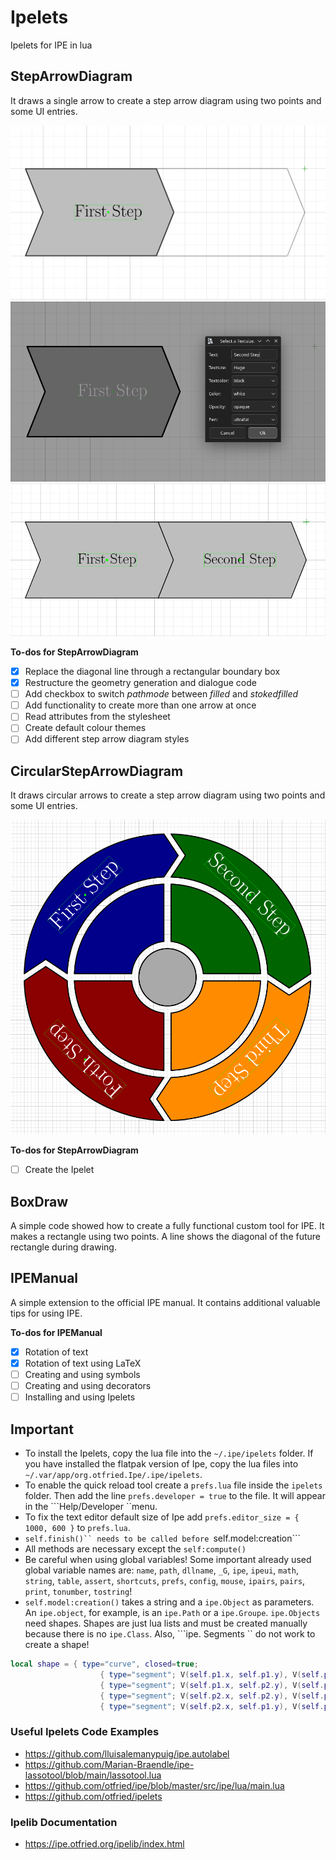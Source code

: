 # Ipelets
Ipelets for IPE in lua

## StepArrowDiagram
It draws a single arrow to create a step arrow diagram using two points and some UI entries. 

![Selecting the bounding box of the arrow](StepArrowDiagram/img/StepArrowDiagram_01.png)
![Choosing the text, textsize, color and background opacity](StepArrowDiagram/img/StepArrowDiagram_02.png)
![Result](StepArrowDiagram/img/StepArrowDiagram_03.png)

**To-dos for StepArrowDiagram**
- [x] Replace the diagonal line through a rectangular boundary box
- [x] Restructure the geometry generation and dialogue code
- [ ] Add checkbox to switch *pathmode* between *filled* and *stokedfilled*
- [ ] Add functionality to create more than one arrow at once
- [ ] Read attributes from the stylesheet
- [ ] Create default colour themes
- [ ] Add different step arrow diagram styles

## CircularStepArrowDiagram
It draws circular arrows to create a step arrow diagram using two points and some UI entries.

![Example](CircularStepArrowDiagram/img/CircularStepArrowDiagram_00.png)

**To-dos for StepArrowDiagram**
- [ ] Create the Ipelet

## BoxDraw
A simple code showed how to create a fully functional custom tool for IPE. It makes a rectangle using two points. A line shows the diagonal of the future rectangle during drawing.

## IPEManual
A simple extension to the official IPE manual. It contains additional valuable tips for using IPE.

**To-dos for IPEManual**
- [x] Rotation of text
- [x] Rotation of text using LaTeX
- [ ] Creating and using symbols
- [ ] Creating and using decorators
- [ ] Installing and using Ipelets 

## Important
* To install the Ipelets, copy the lua file into the ```~/.ipe/ipelets``` folder. If you have installed the flatpak version of Ipe, copy the lua files into ```~/.var/app/org.otfried.Ipe/.ipe/ipelets```.
* To enable the quick reload tool create a ```prefs.lua``` file inside the ```ipelets``` folder. Then add the line ```prefs.developer = true``` to the file. It will appear in the ```Help/Developer ``menu.
* To fix the text editor default size of Ipe add ```prefs.editor_size = { 1000, 600 }``` to ```prefs.lua```.
* ```self.finish()`` needs to be called before ```self.model:creation```
* All methods are necessary except the ```self:compute()```
* Be careful when using global variables! Some important already used global variable names are: ```name```, ```path```, ```dllname```, ```_G```, ```ipe```, ```ipeui```, ```math```, ```string```, ```table```, ```assert```, ```shortcuts```, ```prefs```, ```config```, ```mouse```, ```ipairs```, ```pairs```, ```print```, ```tonumber```, ```tostring```!
* ```self.model:creation()``` takes a string and a ```ipe.Object``` as parameters. An ```ipe.object```, for example, is an ```ipe.Path``` or a ```ipe.Groupe```. ```ipe.Objects``` need shapes. Shapes are just lua lists and must be created manually because there is no ```ipe.Class```. Also, ```ipe. Segments `` do not work to create a shape!

```lua
local shape = { type="curve", closed=true;
                    { type="segment"; V(self.p1.x, self.p1.y), V(self.p1.x, self.p2.y) },
                    { type="segment"; V(self.p1.x, self.p2.y), V(self.p2.x, self.p2.y) },
                    { type="segment"; V(self.p2.x, self.p2.y), V(self.p2.x, self.p1.y) },
                    { type="segment"; V(self.p2.x, self.p1.y), V(self.p1.x, self.p1.y) } }
```

### Useful Ipelets Code Examples
* https://github.com/lluisalemanypuig/ipe.autolabel
* https://github.com/Marian-Braendle/ipe-lassotool/blob/main/lassotool.lua
* https://github.com/otfried/ipe/blob/master/src/ipe/lua/main.lua
* https://github.com/otfried/ipelets

### Ipelib Documentation
* https://ipe.otfried.org/ipelib/index.html
